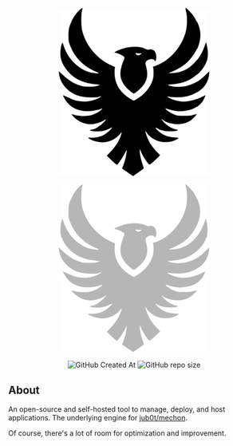 <div align="center">
<!-- Set Max Width -->
  <div style="width:60%" width="60%">
  
  <!-- Light theme logo (visible in light mode only) -->
  ![Light Theme Logo](./dark-logo.svg#gh-light-mode-only)

  <!-- Dark theme logo (visible in dark mode only) -->
  ![Dark Theme Logo](./light-logo.svg#gh-dark-mode-only)

  <!-- GitHub badges -->
  <img alt="GitHub Created At" src="https://img.shields.io/github/created-at/jub0t/Cancala?style=flat">
  <img alt="GitHub repo size" src="https://img.shields.io/github/repo-size/jub0t/Cancala">

  </div>
</div>


## About

An open-source and self-hosted tool to manage, deploy, and host applications. The underlying engine for [jub0t/mechon](https://github.com/jub0t/mechon).

Of course, there's a lot of room for optimization and improvement.